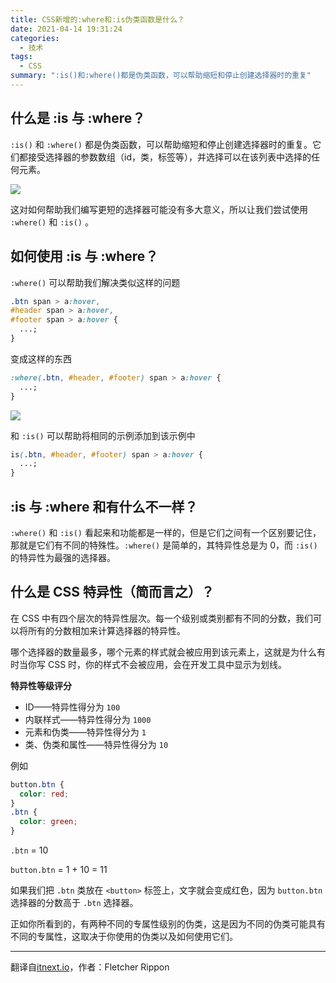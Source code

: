 ```yaml
---
title: CSS新增的:where和:is伪类函数是什么？
date: 2021-04-14 19:31:24
categories:
  - 技术
tags:
  - CSS
summary: ":is()和:where()都是伪类函数，可以帮助缩短和停止创建选择器时的重复"
---
```


## 什么是 :is 与 :where？

`:is()` 和 `:where()` 都是伪类函数，可以帮助缩短和停止创建选择器时的重复。它们都接受选择器的参数数组（id，类，标签等），并选择可以在该列表中选择的任何元素。

![](http://myimgcloud.oss-cn-hangzhou.aliyuncs.com/202104/css-where-is/1.gif)

这对如何帮助我们编写更短的选择器可能没有多大意义，所以让我们尝试使用 `:where()` 和 `:is()` 。

## 如何使用 :is 与 :where？

`:where()` 可以帮助我们解决类似这样的问题

```css
.btn span > a:hover,
#header span > a:hover,
#footer span > a:hover {
  ...;
}
```

变成这样的东西

```css
:where(.btn, #header, #footer) span > a:hover {
  ...;
}
```

![](http://myimgcloud.oss-cn-hangzhou.aliyuncs.com/202104/css-where-is/2.gif)

和 `:is()` 可以帮助将相同的示例添加到该示例中

```css
is(.btn, #header, #footer) span > a:hover {
  ...;
}
```

## :is 与 :where 和有什么不一样？

`:where()` 和 `:is()` 看起来和功能都是一样的，但是它们之间有一个区别要记住，那就是它们有不同的特殊性。`:where()` 是简单的，其特异性总是为 0，而 `:is()` 的特异性为最强的选择器。

## 什么是 CSS 特异性（简而言之）？

在 CSS 中有四个层次的特异性层次。每一个级别或类别都有不同的分数，我们可以将所有的分数相加来计算选择器的特异性。

哪个选择器的数量最多，哪个元素的样式就会被应用到该元素上，这就是为什么有时当你写 CSS 时，你的样式不会被应用，会在开发工具中显示为划线。

**特异性等级评分**

- ID——特异性得分为 `100`
- 内联样式——特异性得分为 `1000`
- 元素和伪类——特异性得分为 `1`
- 类、伪类和属性——特异性得分为 `10`

例如

```css
button.btn {
  color: red;
}
.btn {
  color: green;
}
```

`.btn` = 10

`button.btn` = 1 + 10 = 11

如果我们把 `.btn` 类放在 `<button>` 标签上，文字就会变成红色，因为 `button.btn` 选择器的分数高于 `.btn` 选择器。

正如你所看到的，有两种不同的专属性级别的伪类，这是因为不同的伪类可能具有不同的专属性，这取决于你使用的伪类以及如何使用它们。

---

翻译自[itnext.io](https://itnext.io/css-where-is-pseudo-class-functions-33964d0de461)，作者：Fletcher Rippon
